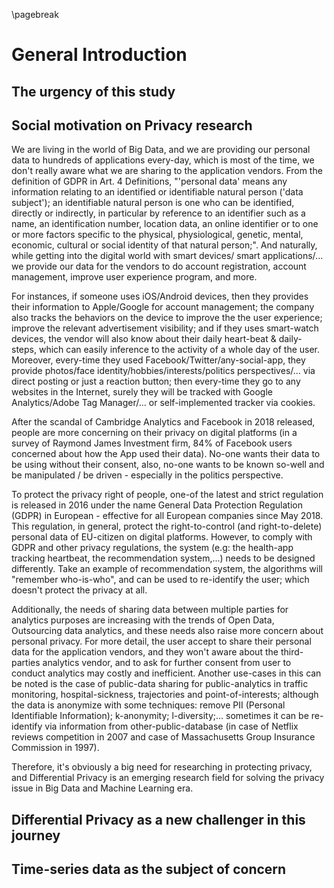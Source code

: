 \pagebreak

# General Introduction

## The urgency of this study


## Social motivation on Privacy research

We are living in the world of Big Data, and we are providing our personal data to hundreds of applications every-day, which is most of the time, we don't really aware what we are sharing to the application vendors. From the definition of GDPR in Art. 4 Definitions, "'personal data' means any information relating to an identified or identifiable natural person ('data subject'); an identifiable natural person is one who can be identified, directly or indirectly, in particular by reference to an identifier such as a name, an identification number, location data, an online identifier or to one or more factors specific to the physical, physiological, genetic, mental, economic, cultural or social identity of that natural person;". And naturally, while getting into the digital world with smart devices/ smart applications/... we provide our data for the vendors to do account registration, account management, improve user experience program, and more.

For instances, if someone uses iOS/Android devices, then they provides their information to Apple/Google for account management; the company also tracks the behaviors on the device to improve the the user experience; improve the relevant advertisement visibility; and if they uses smart-watch devices, the vendor will also know about their daily heart-beat & daily-steps, which can easily inference to the activity of a whole day of the user. Moreover, every-time they used Facebook/Twitter/any-social-app, they provide photos/face identity/hobbies/interests/politics perspectives/... via direct posting or just a reaction button; then every-time they go to any websites in the Internet, surely they will be tracked with Google Analytics/Adobe Tag Manager/... or self-implemented tracker via cookies.

After the scandal of Cambridge Analytics and Facebook in 2018 released, people are more concerning on their privacy on digital platforms (in a survey of Raymond James Investment firm, 84% of Facebook users concerned about how the App used their data). No-one wants their data to be using without their consent, also, no-one wants to be known so-well and be manipulated / be driven - especially in the politics perspective.

To protect the privacy right of people, one-of the latest and strict regulation is released in 2016 under the name General Data Protection Regulation (GDPR) in European - effective for all European companies since May 2018. This regulation, in general, protect the right-to-control (and right-to-delete) personal data of EU-citizen on digital platforms. However, to comply with GDPR and other privacy regulations, the system (e.g: the health-app tracking heartbeat, the recommendation system,...) needs to be designed differently. Take an example of recommendation system, the algorithms will "remember who-is-who", and can be used to re-identify the user; which doesn't protect the privacy at all.

Additionally, the needs of sharing data between multiple parties for analytics purposes are increasing with the trends of Open Data, Outsourcing data analytics, and these needs also raise more concern about personal privacy. For more detail, the user accept to share their personal data for the application vendors, and they won't aware about the third-parties analytics vendor, and to ask for further consent from user to conduct analytics may costly and inefficient. Another use-cases in this can be noted is the case of public-data sharing for public-analytics in traffic monitoring, hospital-sickness, trajectories and point-of-interests; although the data is anonymize with some techniques: remove PII (Personal Identifiable Information); k-anonymity; l-diversity;... sometimes it can be re-identify via information from other-public-database (in case of Netflix reviews competition in 2007 and case of Massachusetts Group Insurance Commission in 1997).

Therefore, it's obviously a big need for researching in protecting privacy, and Differential Privacy is an emerging research field for solving the privacy issue in Big Data and Machine Learning era.

## Differential Privacy as a new challenger in this journey

## Time-series data as the subject of concern
